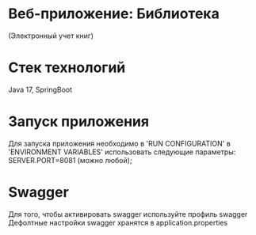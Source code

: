 # Веб-приложение: Библиотека
(Электронный учет книг)

# Стек технологий
Java 17, SpringBoot

# Запуск приложения
Для запуска приложения необходимо в 'RUN CONFIGURATION' в 'ENVIRONMENT VARIABLES' использовать следующие параметры:
SERVER.PORT=8081 (можно любой);

# Swagger
Для того, чтобы активировать swagger используйте профиль swagger
Дефолтные настройки swagger хранятся в application.properties


